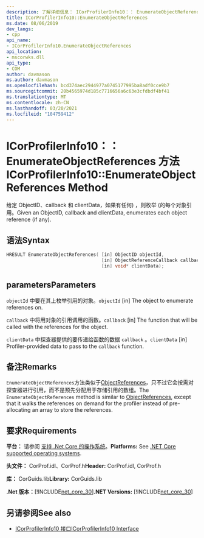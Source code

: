 ```yaml
---
description: 了解详细信息： ICorProfilerInfo10：： EnumerateObjectReferences 方法
title: ICorProfilerInfo10::EnumerateObjectReferences
ms.date: 08/06/2019
dev_langs:
- cpp
api_name:
- ICorProfilerInfo10.EnumerateObjectReferences
api_location:
- mscorwks.dll
api_type:
- COM
author: davmason
ms.author: davmason
ms.openlocfilehash: bcd374aec2944977a0745177995ba8adf0cce9b7
ms.sourcegitcommit: 20b4565974d185c7716656a6c63e3cfdbdf4bf41
ms.translationtype: MT
ms.contentlocale: zh-CN
ms.lasthandoff: 03/20/2021
ms.locfileid: "104759412"
---
```

# <a name="icorprofilerinfo10enumerateobjectreferences-method"></a><span data-ttu-id="c3f93-103">ICorProfilerInfo10：： EnumerateObjectReferences 方法</span><span class="sxs-lookup"><span data-stu-id="c3f93-103">ICorProfilerInfo10::EnumerateObjectReferences Method</span></span>

<span data-ttu-id="c3f93-104">给定 ObjectID、callback 和 clientData，如果有任何) ，则枚举 (的每个对象引用。</span><span class="sxs-lookup"><span data-stu-id="c3f93-104">Given an ObjectID, callback and clientData, enumerates each object reference (if any).</span></span>

## <a name="syntax"></a><span data-ttu-id="c3f93-105">语法</span><span class="sxs-lookup"><span data-stu-id="c3f93-105">Syntax</span></span>

```cpp
HRESULT EnumerateObjectReferences( [in] ObjectID objectId,
                                   [in] ObjectReferenceCallback callback,
                                   [in] void* clientData);
```

## <a name="parameters"></a><span data-ttu-id="c3f93-106">parameters</span><span class="sxs-lookup"><span data-stu-id="c3f93-106">Parameters</span></span>

<span data-ttu-id="c3f93-107">`objectId` 中要在其上枚举引用的对象。</span><span class="sxs-lookup"><span data-stu-id="c3f93-107">`objectId` [in] The object to enumerate references on.</span></span>

<span data-ttu-id="c3f93-108">`callback` 中将用对象的引用调用的函数。</span><span class="sxs-lookup"><span data-stu-id="c3f93-108">`callback` [in] The function that will be called with the references for the object.</span></span>

<span data-ttu-id="c3f93-109">`clientData` 中探查器提供的要传递给函数的数据 `callback` 。</span><span class="sxs-lookup"><span data-stu-id="c3f93-109">`clientData` [in] Profiler-provided data to pass to the `callback` function.</span></span>

## <a name="remarks"></a><span data-ttu-id="c3f93-110">备注</span><span class="sxs-lookup"><span data-stu-id="c3f93-110">Remarks</span></span>

<span data-ttu-id="c3f93-111">`EnumerateObjectReferences`方法类似于[ObjectReferences](icorprofilercallback-objectreferences-method.md)，只不过它会按需对探查器进行引用，而不是预先分配用于存储引用的数组。</span><span class="sxs-lookup"><span data-stu-id="c3f93-111">The `EnumerateObjectReferences` method is similar to [ObjectReferences](icorprofilercallback-objectreferences-method.md), except that it walks the references on demand for the profiler instead of pre-allocating an array to store the references.</span></span>

## <a name="requirements"></a><span data-ttu-id="c3f93-112">要求</span><span class="sxs-lookup"><span data-stu-id="c3f93-112">Requirements</span></span>

<span data-ttu-id="c3f93-113">**平台：** 请参阅 [支持 .Net Core 的操作系统](../../../core/install/windows.md?pivots=os-windows)。</span><span class="sxs-lookup"><span data-stu-id="c3f93-113">**Platforms:** See [.NET Core supported operating systems](../../../core/install/windows.md?pivots=os-windows).</span></span>

<span data-ttu-id="c3f93-114">**头文件：** CorProf.idl、CorProf.h</span><span class="sxs-lookup"><span data-stu-id="c3f93-114">**Header:** CorProf.idl, CorProf.h</span></span>

<span data-ttu-id="c3f93-115">**库：** CorGuids.lib</span><span class="sxs-lookup"><span data-stu-id="c3f93-115">**Library:** CorGuids.lib</span></span>

<span data-ttu-id="c3f93-116">**.Net 版本：**[!INCLUDE[net_core_30](../../../../includes/net-core-30-md.md)]</span><span class="sxs-lookup"><span data-stu-id="c3f93-116">**.NET Versions:** [!INCLUDE[net_core_30](../../../../includes/net-core-30-md.md)]</span></span>

## <a name="see-also"></a><span data-ttu-id="c3f93-117">另请参阅</span><span class="sxs-lookup"><span data-stu-id="c3f93-117">See also</span></span>

- [<span data-ttu-id="c3f93-118">ICorProfilerInfo10 接口</span><span class="sxs-lookup"><span data-stu-id="c3f93-118">ICorProfilerInfo10 Interface</span></span>](icorprofilerinfo10-interface.md)
